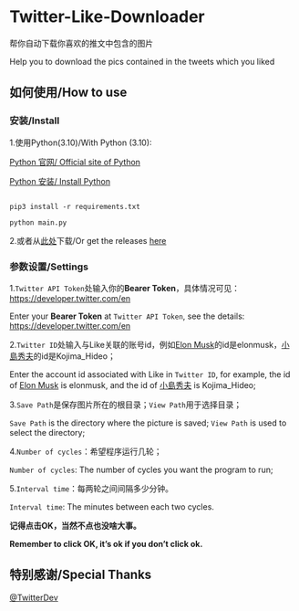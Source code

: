 # Twitter-Like-Downloader

帮你自动下载你喜欢的推文中包含的图片

Help you to download the pics contained in the tweets which you liked

## 如何使用/How to use

### 安装/Install

1.使用Python(3.10)/With Python (3.10):

[Python 官网/ Official site of Python](https://www.python.org/downloads/)

[Python 安装/ Install Python](https://www.tutorialspoint.com/how-to-install-python-in-windows)

```shell

pip3 install -r requirements.txt

python main.py

```

2.或者从[此处](https://github.com/Adi-SOUL/Twitter-Like-Downloader/releases/tag/v0.1)下载/Or get the releases [here](https://github.com/Adi-SOUL/Twitter-Like-Downloader/releases/tag/v0.1)

### 参数设置/Settings

1.```Twitter API Token```处输入你的**Bearer Token**，具体情况可见：https://developer.twitter.com/en

Enter your **Bearer Token** at ```Twitter API Token```, see the details: https://developer.twitter.com/en

2.```Twitter ID```处输入与Like关联的账号id，例如[Elon Musk](https://twitter.com/elonmusk)的id是elonmusk，[小島秀夫](https://twitter.com/Kojima_Hideo)的id是Kojima_Hideo；

Enter the account id associated with Like in ```Twitter ID```, for example, the id of [Elon Musk](https://twitter.com/elonmusk) is elonmusk, and the id of [小島秀夫](https://twitter.com/Kojima_Hideo) is Kojima_Hideo;

3.```Save Path```是保存图片所在的根目录；```View Path```用于选择目录；

```Save Path``` is the directory where the picture is saved; ```View Path``` is used to select the directory;

4.```Number of cycles```：希望程序运行几轮；

```Number of cycles```: The number of cycles you want the program to run;

5.```Interval time```：每两轮之间间隔多少分钟。

```Interval time```: The minutes between each two cycles.

**记得点击OK，当然不点也没啥大事。**

**Remember to click OK, it’s ok if you don’t click ok.**

## 特别感谢/Special Thanks

[@TwitterDev](https://github.com/twitterdev)
